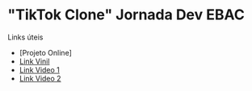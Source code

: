 # "TikTok Clone" Jornada Dev EBAC

Links úteis

- [Projeto Online]
- [Link Vinil](https://poqlymuephttfsljdabn.supabase.co/storage/v1/object/public/jornadadev/vinil.png)
- [Link Video 1](https://poqlymuephttfsljdabn.supabase.co/storage/v1/object/public/jornadadev/brecker2.mp4?t=2023-05-22T19%3A37%3A45.885Z)
- [Link Video 2](https://firebasestorage.googleapis.com/v0/b/tiktok-jornada-43977.appspot.com/o/WhatsApp%20Video%202023-06-19%20at%2016.54.04.mp4?alt=media&token=f32e449e-a1bd-4f3e-bf86-8c5e98b7091e)
